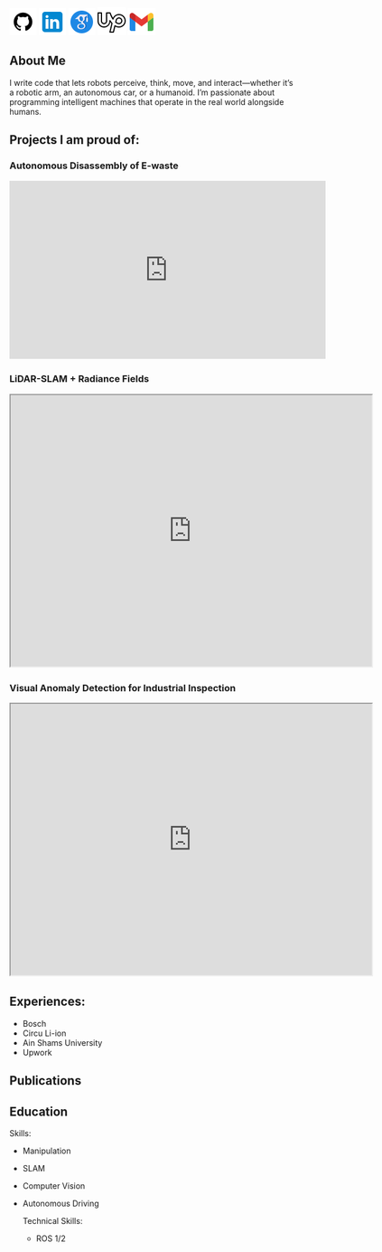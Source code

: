 [![Github](icons/github.png)](https://github.com/AbdElRahmanFarhan) [![Linkedin](icons/linkedin.png)](https://www.linkedin.com/in/abdelrahman-farhan-34916814a/) [![scholar](icons/scholar.png)](https://scholar.google.com/citations?hl=en&user=SLBDzBsAAAAJ) [![Github](icons/upwork.png)](https://www.upwork.com/freelancers/~0132b997a49fc109e7) [![Email](icons/email.png)](mailto:abdelrahman.farhan1996@gmail.com) 

## About Me
I write code that lets robots perceive, think, move, and interact—whether it’s a robotic arm, an autonomous car, or a humanoid. I’m passionate about programming intelligent machines that operate in the real world alongside humans.




## Projects I am proud of:
### Autonomous Disassembly of E-waste

<!--
<iframe width="560" height="315" src="https://www.youtube.com/embed/DrsZcyIvMZc" 
title="E-waste" frameborder="0" allow="accelerometer; autoplay; clipboard-write; encrypted-media; gyroscope; picture-in-picture" 
allowfullscreen></iframe>
-->

<iframe width="560" height="315" src="https://www.youtube.com/embed/4QgSiGciNaM" 
title="E-waste" frameborder="0" allow="accelerometer; autoplay; clipboard-write; encrypted-media; gyroscope; picture-in-picture" 
allowfullscreen></iframe>


### LiDAR-SLAM + Radiance Fields
<iframe src="https://drive.google.com/file/d/1eoNPhTmsV6DeehVJ_K99gvGUSCbHaalJ/preview" width="640" height="480" allow="autoplay"></iframe>


### Visual Anomaly Detection for Industrial Inspection
<iframe src="https://drive.google.com/file/d/18piHPMOHiVuw4_q67KtvMg55_synpeVa/preview" width="640" height="480" allow="autoplay"></iframe>


## Experiences:
* Bosch
* Circu Li-ion
* Ain Shams University
* Upwork

## Publications

## Education

Skills:
* Manipulation
* SLAM
* Computer Vision
* Autonomous Driving

  Technical Skills:
  * ROS 1/2
